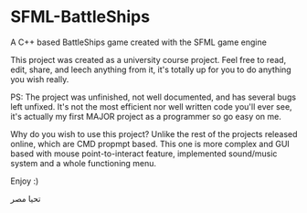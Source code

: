 # SFML-BattleShips
A C++ based BattleShips game created with the SFML game engine

This project was created as a university course project.
Feel free to read, edit, share, and leech anything from it, it's totally up for you to do anything you wish really.

PS: The project was unfinished, not well documented, and has several bugs left unfixed. It's not the most efficient nor well written code you'll ever see, it's actually my first MAJOR project as a programmer so go easy on me.

Why do you wish to use this project?
Unlike the rest of the projects released online, which are CMD propmpt based. This one is more complex and GUI based with mouse point-to-interact feature, implemented sound/music system and a whole functioning menu.

Enjoy :)

تحيا مصر
